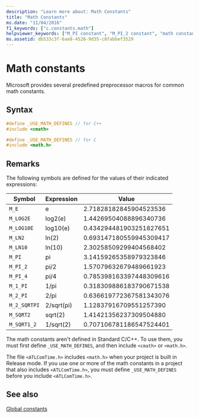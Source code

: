 ```yaml
---
description: "Learn more about: Math Constants"
title: "Math Constants"
ms.date: "11/04/2016"
f1_keywords: ["c.constants.math"]
helpviewer_keywords: ["M_PI constant", "M_PI_2 constant", "math constants", "M_2_PI constant", "M_1_PI constant", "M_E constant", "USE_MATH_DEFINES constant", "M_LOG2E constant", "M_LOG10E constant", "M_LN10 constant", "M_SQRT1_2 constant", "_USE_MATH_DEFINES constant", "M_PI_4 constant", "constants, math", "M_2_SQRTPI constant", "M_SQRT2 constant", "M_LN2 constant"]
ms.assetid: db533c3f-6ae8-4520-9d35-c8fabbef3529
---
```

# Math constants

Microsoft provides several predefined preprocessor macros for common math constants.

## Syntax

```cpp
#define _USE_MATH_DEFINES // for C++
#include <cmath>

#define _USE_MATH_DEFINES // for C
#include <math.h>
```

## Remarks

The following symbols are defined for the values of their indicated expressions:

| Symbol | Expression | Value |
|---|---|---|
| `M_E` | e | 2.71828182845904523536 |
| `M_LOG2E` | log2(e) | 1.44269504088896340736 |
| `M_LOG10E` | log10(e) | 0.434294481903251827651 |
| `M_LN2` | ln(2) | 0.693147180559945309417 |
| `M_LN10` | ln(10) | 2.30258509299404568402 |
| `M_PI` | pi | 3.14159265358979323846 |
| `M_PI_2` | pi/2 | 1.57079632679489661923 |
| `M_PI_4` | pi/4 | 0.785398163397448309616 |
| `M_1_PI` | 1/pi | 0.318309886183790671538 |
| `M_2_PI` | 2/pi | 0.636619772367581343076 |
| `M_2_SQRTPI` | 2/sqrt(pi) | 1.12837916709551257390 |
| `M_SQRT2` | sqrt(2) | 1.41421356237309504880 |
| `M_SQRT1_2` | 1/sqrt(2) | 0.707106781186547524401 |

The math constants aren't defined in Standard C/C++. To use them, you must first define `_USE_MATH_DEFINES`, and then include `<cmath>` or `<math.h>`.

The file `<ATLComTime.h>` includes `<math.h>` when your project is built in Release mode. If you use one or more of the math constants in a project that also includes `<ATLComTime.h>`, you must define `_USE_MATH_DEFINES` before you include `<ATLComTime.h>`.

## See also

[Global constants](./global-constants.md)
